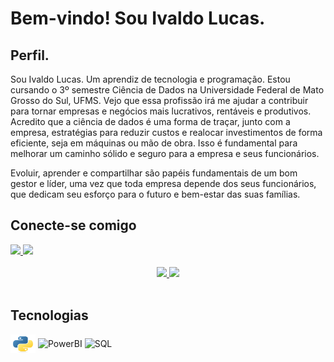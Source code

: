 <div>
    <h1>Bem-vindo! Sou Ivaldo Lucas.</h1>
    <h2>Perfil.</h2>
    <p> Sou Ivaldo Lucas. Um aprendiz de tecnologia e programação. Estou cursando o 3º semestre Ciência de Dados na Universidade Federal de Mato Grosso do Sul, UFMS. Vejo que essa profissão irá me ajudar a contribuir para tornar empresas e negócios mais lucrativos, rentáveis e produtivos. Acredito que a ciência de dados é uma forma de traçar, junto com a empresa, estratégias para reduzir custos e realocar investimentos de forma eficiente, seja em máquinas ou mão de obra. Isso é fundamental para melhorar um caminho sólido e seguro para a empresa e seus funcionários.</p>
    <p>Evoluir, aprender e compartilhar são papéis fundamentais de um bom gestor e líder, uma vez que toda empresa depende dos seus funcionários, que dedicam seu esforço para o futuro e bem-estar das suas famílias.</p>
</div>

<div>
    <h2>Conecte-se comigo</h2>
    <a href="https://www.linkedin.com/in/lucas-evangelista-56754146/" target="_blank">
        <img src="https://img.shields.io/badge/-LinkedIn-%230077B5?style=for-the-badge&logo=linkedin&logoColor=white" target="_blank">
    </a>
    <a href="mailto:ilucas.evangelista@gmail.com">
        <img src="https://img.shields.io/badge/-Gmail-%23333?style=for-the-badge&logo=gmail&logoColor=white" target="_blank">
    </a>
</div>

<br>

<div align="center">
    <a href="https://github.com/IvaldoLucasEN">
        <img height="180em" src="https://github-readme-stats.vercel.app/api?username=IvaldoLucasEN&show_icons=true&theme=tokyonight&include_all_commits=true&count_private=true">
        <img height="180em" src="https://github-readme-stats.vercel.app/api/top-langs/?username=IvaldoLucasEN&layout=compact&langs_count=7&theme=tokyonight">
    </a>
</div>

<div style="display: inline_block"><br>
    <h2>Tecnologias</h2>
    <img align="center" alt="Python" height="30" width="40" src="https://raw.githubusercontent.com/devicons/devicon/master/icons/python/python-original.svg">
    <img align="center" alt="PowerBI" height="30" width="30" src="https://e7.pngegg.com/pngimages/252/727/png-clipart-power-bi-business-intelligence-microsoft-analytics-microsoft-text-rectangle.png">
    <img align="center" alt="SQL" height="30" width="40" src="https://cdn.jsdelivr.net/gh/devicons/devicon/icons/mysql/mysql-original-wordmark.svg">
</div>
